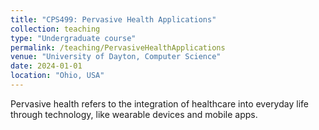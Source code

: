 ```yaml
---
title: "CPS499: Pervasive Health Applications"
collection: teaching
type: "Undergraduate course"
permalink: /teaching/PervasiveHealthApplications
venue: "University of Dayton, Computer Science"
date: 2024-01-01
location: "Ohio, USA"
---
```


Pervasive health refers to the integration of healthcare into everyday life through technology, like wearable devices and mobile apps. 